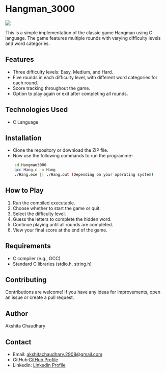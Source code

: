 # Hangman_3000
![](https://play-lh.googleusercontent.com/3vU01hZIomX95xALi7bH1l2OEHFLZYvYsEx0OIjUS1FIPNrIua56phuSd8Fy4Yg9mMM)

This is a simple implementation of the classic game Hangman using C language. The game features multiple rounds with varying difficulty levels and word categories.

## Features

- Three difficulty levels: Easy, Medium, and Hard.
- Five rounds in each difficulty level, with different word categories for each round.
- Score tracking throughout the game.
- Option to play again or exit after completing all rounds.

## Technologies Used
- C Language

## Installation
- Clone the repository or download the ZIP file.
- Now use the following commands to run the programme-
 ```bash
     cd Hangman3000
     gcc Hang.c -o Hang
     ./Hang.exe || ./Hang.out (Depending on your operating system)
  ```

## How to Play

1. Run the compiled executable.
2. Choose whether to start the game or quit.
3. Select the difficulty level.
4. Guess the letters to complete the hidden word.
5. Continue playing until all rounds are completed.
6. View your final score at the end of the game.

## Requirements

- C compiler (e.g., GCC)
- Standard C libraries (stdio.h, string.h)

## Contributing
Contributions are welcome! If you have any ideas for improvements, open an issue or create a pull request.

## Author
Akshita Chaudhary

## Contact
- Email: akshitachaudhary.2908@gmail.com
- GitHub:[GitHub Profile](www.github.com/aksh2908)
- Linkedin: [Linkedin Profile](www.linkedin.com/in/akshita-chaudhary-b44122297)

